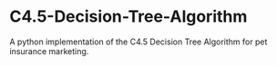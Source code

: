 # C4.5-Decision-Tree-Algorithm

A python implementation of the C4.5 Decision Tree Algorithm for pet insurance marketing.
